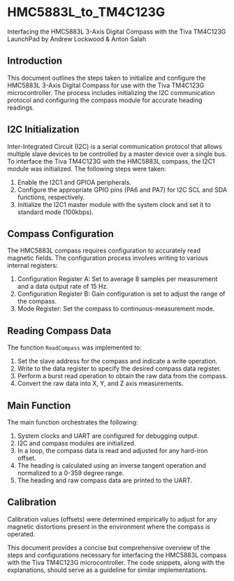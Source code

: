 # HMC5883L_to_TM4C123G
Interfacing the HMC5883L 3-Axis Digital Compass with the Tiva TM4C123G LaunchPad
by Andrew Lockwood & Anton Salah
## Introduction
This document outlines the steps taken to initialize and configure the HMC5883L 3-Axis Digital Compass for use with the Tiva TM4C123G microcontroller. The process includes initializing the I2C communication protocol and configuring the compass module for accurate heading readings.
## I2C Initialization
Inter-Integrated Circuit (I2C) is a serial communication protocol that allows multiple slave devices to be controlled by a master device over a single bus. To interface the Tiva TM4C123G with the HMC5883L compass, the I2C1 module was initialized. The following steps were taken:
1. Enable the I2C1 and GPIOA peripherals.
2. Configure the appropriate GPIO pins (PA6 and PA7) for I2C SCL and SDA functions, respectively.
3. Initialize the I2C1 master module with the system clock and set it to standard mode (100kbps).
## Compass Configuration
The HMC5883L compass requires configuration to accurately read magnetic fields. The configuration process involves writing to various internal registers:
1. Configuration Register A: Set to average 8 samples per measurement and a data output rate of 15 Hz.
2. Configuration Register B: Gain configuration is set to adjust the range of the compass.
3. Mode Register: Set the compass to continuous-measurement mode.
## Reading Compass Data
The function `ReadCompass` was implemented to:
1. Set the slave address for the compass and indicate a write operation.
2. Write to the data register to specify the desired compass data register.
3. Perform a burst read operation to obtain the raw data from the compass.
4. Convert the raw data into X, Y, and Z axis measurements.
## Main Function
The main function orchestrates the following:
1. System clocks and UART are configured for debugging output.
2. I2C and compass modules are initialized.
3. In a loop, the compass data is read and adjusted for any hard-iron offset.
4. The heading is calculated using an inverse tangent operation and normalized to a 0-359 degree range.
5. The heading and raw compass data are printed to the UART.
## Calibration
Calibration values (offsets) were determined empirically to adjust for any magnetic distortions present in the environment where the compass is operated.

This document provides a concise but comprehensive overview of the steps and configurations necessary for interfacing the HMC5883L compass with the Tiva TM4C123G microcontroller. The code snippets, along with the explanations, should serve as a guideline for similar implementations.
